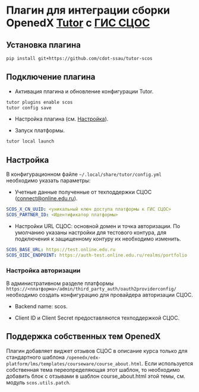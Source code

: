 # Плагин для интеграции сборки OpenedX [Tutor](https://docs.tutor.edly.io/) с [ГИС СЦОС](https://tech.online.edu.ru/)

## Установка плагина

```bash
pip install git+https://github.com/cdot-ssau/tutor-scos
```

## Подключение плагина

- Активация плагина и обновление конфигурации Tutor.

```bash
tutor plugins enable scos
tutor config save
```

- Настройка плагина (см. [Настройка](#настройка)).

- Запуск платформы.

```bash
tutor local launch
```

## Настройка

В конфигурационном файле `~/.local/share/tutor/config.yml` необходимо указать параметры:

- Учетные данные полученные от техподдержки СЦОС (connect@online.edu.ru).

```yaml
SCOS_X_CN_UUID: <уникальный ключ доступа платформы к ГИС СЦОС>
SCOS_PARTNER_ID: <Идентификатор платформы>
```

- Настройки URL СЦОС: основной домен и точка авторизации. По умолчанию указаны настройки для тестового контура, для подключения к защищенному контуру их необходимо изменить.

```yaml
SCOS_BASE_URL: https://test.online.edu.ru
SCOS_OIDC_ENDPOINT: https://auth-test.online.edu.ru/realms/portfolio
```

### Настройка авторизации

В административном разделе платформы `https://<платформа>/admin/third_party_auth/oauth2providerconfig/` необходимо создать конфигурацию для провайдера авторизации СЦОС.

- Backend name: scos.

- Client ID и Client Secret предоставляются техподдержкой СЦОС.

## Поддержка собственных тем OpenedX

Плагин добавляет виджет отзывов СЦОС в описание курса только для стандартного шаблона `/openedx/edx-platform/lms/templates/courseware/course_about.html`. Если используется собственная тема переопределяющая этот шаблон, то необходимо добавить блок с отзывами в шаблон course_about.html этой темы, см. модуль `scos.utils.patch`.
